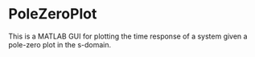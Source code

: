 # PoleZeroPlot

This is a MATLAB GUI for plotting the time response of a system given a pole-zero plot in the s-domain.
